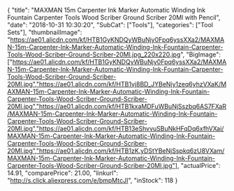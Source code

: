 {
	"title": "MAXMAN 15m Carpenter Ink Marker Automatic Winding Ink Fountain Carpenter Tools Wood Scriber Ground Scriber 20Ml with Pencil",
	"date": "2018-10-31 10:30:20",
	"SubCat": ["Tools"],
	"categories": ["Tool Sets"],
	"thumbnailImage": "https://ae01.alicdn.com/kf/HTB1GyKNDQyWBuNjy0Fpq6yssXXa2/MAXMAN-15m-Carpenter-Ink-Marker-Automatic-Winding-Ink-Fountain-Carpenter-Tools-Wood-Scriber-Ground-Scriber-20Ml.jpg_220x220.jpg",
	"BigImage": ["https://ae01.alicdn.com/kf/HTB1GyKNDQyWBuNjy0Fpq6yssXXa2/MAXMAN-15m-Carpenter-Ink-Marker-Automatic-Winding-Ink-Fountain-Carpenter-Tools-Wood-Scriber-Ground-Scriber-20Ml.jpg","https://ae01.alicdn.com/kf/HTB1vj8BD_JYBeNjy1zeq6yhzVXaK/MAXMAN-15m-Carpenter-Ink-Marker-Automatic-Winding-Ink-Fountain-Carpenter-Tools-Wood-Scriber-Ground-Scriber-20Ml.jpg","https://ae01.alicdn.com/kf/HTB1kxaMDFuWBuNjSszbq6AS7FXaR/MAXMAN-15m-Carpenter-Ink-Marker-Automatic-Winding-Ink-Fountain-Carpenter-Tools-Wood-Scriber-Ground-Scriber-20Ml.jpg","https://ae01.alicdn.com/kf/HTB13eShvvuSBuNkHFqDq6xfhVXai/MAXMAN-15m-Carpenter-Ink-Marker-Automatic-Winding-Ink-Fountain-Carpenter-Tools-Wood-Scriber-Ground-Scriber-20Ml.jpg","https://ae01.alicdn.com/kf/HTB1zK.yDStYBeNjSspkq6zU8VXam/MAXMAN-15m-Carpenter-Ink-Marker-Automatic-Winding-Ink-Fountain-Carpenter-Tools-Wood-Scriber-Ground-Scriber-20Ml.jpg"],
	"actualPrice": 14.91,
	"comparePrice": 21.00,
	"linkurl": "http://s.click.aliexpress.com/e/bmpMtcJI",
	"inStock": 118
}
